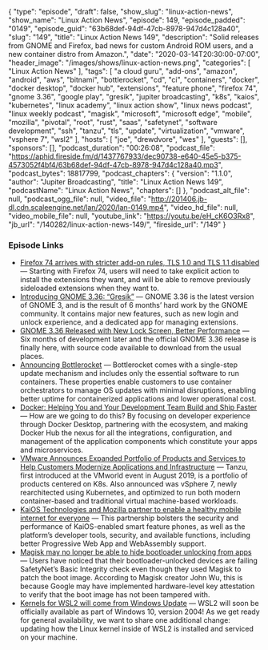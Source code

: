 {
  "type": "episode",
  "draft": false,
  "show_slug": "linux-action-news",
  "show_name": "Linux Action News",
  "episode": 149,
  "episode_padded": "0149",
  "episode_guid": "63b68def-94df-47cb-8978-947d4c128a40",
  "slug": "149",
  "title": "Linux Action News 149",
  "description": "Solid releases from GNOME and Firefox, bad news for custom Android ROM users, and a new container distro from Amazon.",
  "date": "2020-03-14T20:30:00-07:00",
  "header_image": "/images/shows/linux-action-news.png",
  "categories": [
    "Linux Action News"
  ],
  "tags": [
    "a cloud guru",
    "add-ons",
    "amazon",
    "android",
    "aws",
    "bitnami",
    "bottlerocket",
    "cd",
    "ci",
    "containers",
    "docker",
    "docker desktop",
    "docker hub",
    "extensions",
    "feature phone",
    "firefox 74",
    "gnome 3.36",
    "google play",
    "gresik",
    "jupiter broadcasting",
    "k8s",
    "kaios",
    "kubernetes",
    "linux academy",
    "linux action show",
    "linux news podcast",
    "linux weekly podcast",
    "magisk",
    "microsoft",
    "microsoft edge",
    "mobile",
    "mozilla",
    "pivotal",
    "root",
    "rust",
    "saas",
    "safetynet",
    "software development",
    "ssh",
    "tanzu",
    "tls",
    "update",
    "virtualization",
    "vmware",
    "vsphere 7",
    "wsl2"
  ],
  "hosts": [
    "joe",
    "drewdvore",
    "wes"
  ],
  "guests": [],
  "sponsors": [],
  "podcast_duration": "00:26:08",
  "podcast_file": "https://aphid.fireside.fm/d/1437767933/dec90738-e640-45e5-b375-4573052f4bf4/63b68def-94df-47cb-8978-947d4c128a40.mp3",
  "podcast_bytes": 18817799,
  "podcast_chapters": {
    "version": "1.1.0",
    "author": "Jupiter Broadcasting",
    "title": "Linux Action News 149",
    "podcastName": "Linux Action News",
    "chapters": []
  },
  "podcast_alt_file": null,
  "podcast_ogg_file": null,
  "video_file": "http://201406.jb-dl.cdn.scaleengine.net/lan/2020/lan-0149.mp4",
  "video_hd_file": null,
  "video_mobile_file": null,
  "youtube_link": "https://youtu.be/eH_cK6O3Rx8",
  "jb_url": "/140282/linux-action-news-149/",
  "fireside_url": "/149"
}


### Episode Links

  * [Firefox 74 arrives with stricter add-on rules, TLS 1.0 and TLS 1.1 disabled](https://venturebeat.com/2020/03/10/mozilla-firefox-74/ "Firefox 74 arrives with stricter add-on rules, TLS 1.0 and TLS 1.1 disabled") — Starting with Firefox 74, users will need to take explicit action to install the extensions they want, and will be able to remove previously sideloaded extensions when they want to.
  * [Introducing GNOME 3.36: “Gresik”](https://help.gnome.org/misc/release-notes/3.36/ "Introducing GNOME 3.36: “Gresik”") — GNOME 3.36 is the latest version of GNOME 3, and is the result of 6 months’ hard work by the GNOME community. It contains major new features, such as new login and unlock experience, and a dedicated app for managing extensions.
  * [GNOME 3.36 Released with New Lock Screen, Better Performance](https://www.omgubuntu.co.uk/2020/03/gnome-3-36-official-release-announcement "GNOME 3.36 Released with New Lock Screen, Better Performance") — Six months of development later and the official GNOME 3.36 release is finally here, with source code available to download from the usual places.
  * [Announcing Bottlerocket](https://aws.amazon.com/about-aws/whats-new/2020/03/announcing-bottlerocket-a-new-open-source-linux-based-operating-system-optimized-to-run-containers/ "Announcing Bottlerocket") — Bottlerocket comes with a single-step update mechanism and includes only the essential software to run containers. These properties enable customers to use container orchestrators to manage OS updates with minimal disruptions, enabling better uptime for containerized applications and lower operational cost.
  * [Docker: Helping You and Your Development Team Build and Ship Faster](https://www.docker.com/blog/docker-strategy-helping-devs-build-and-ship-faster/ "Docker: Helping You and Your Development Team Build and Ship Faster") — How are we going to do this? By focusing on developer experience through Docker Desktop, partnering with the ecosystem, and making Docker Hub the nexus for all the integrations, configuration, and management of the application components which constitute your apps and microservices. 
  * [VMware Announces Expanded Portfolio of Products and Services to Help Customers Modernize Applications and Infrastructure](https://www.vmware.com/company/news/releases/vmw-newsfeed.VMware-Announces-Expanded-Portfolio-of-Products-and-Services-to-Help-Customers-Modernize-Applications-and-Infrastructure.7ee66a70-1564-49d6-9d6b-730016ce92dc.html "VMware Announces Expanded Portfolio of Products and Services to Help Customers Modernize Applications and Infrastructure") — Tanzu, first introduced at the VMworld event in August 2019, is a portfolio of products centered on K8s. Also announced was vSphere 7, newly rearchitected using Kubernetes, and optimized to run both modern container-based and traditional virtual machine-based workloads.
  * [KaiOS Technologies and Mozilla partner to enable a healthy mobile internet for everyone](https://www.kaiostech.com/press/kaios-technologies-and-mozilla-partner-to-enable-a-healthy-mobile-internet-for-everyone/ "KaiOS Technologies and Mozilla partner to enable a healthy mobile internet for everyone") — This partnership bolsters the security and performance of KaiOS-enabled smart feature phones, as well as the platform’s developer tools, security, and available functions, including better Progressive Web App and WebAssembly support. 
  * [Magisk may no longer be able to hide bootloader unlocking from apps](https://www.xda-developers.com/magisk-no-longer-hide-bootloader-unlock-status/ "Magisk may no longer be able to hide bootloader unlocking from apps") — Users have noticed that their bootloader-unlocked devices are failing SafetyNet’s Basic Integrity check even though they used Magisk to patch the boot image. According to Magisk creator John Wu, this is because Google may have implemented hardware-level key attestation to verify that the boot image has not been tampered with. 
  * [Kernels for WSL2 will come from Windows Update](https://devblogs.microsoft.com/commandline/wsl2-will-be-generally-available-in-windows-10-version-2004/ "Kernels for WSL2 will come from Windows Update") — WSL2 will soon be officially available as part of Windows 10, version 2004! As we get ready for general availability, we want to share one additional change: updating how the Linux kernel inside of WSL2 is installed and serviced on your machine. 


